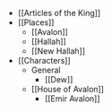 * [[Articles of the King]]
* [[Places]]
	* [[Avalon]]
    * [[Hallah]]
    * [[New Hallah]]
* [[Characters]]
	* General
    	* [[Dew]]
	* [[House of Avalon]]
    	* [[Emir Avalon]]